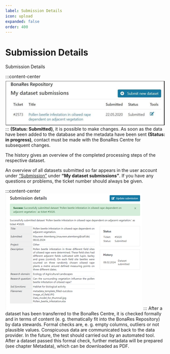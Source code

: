 ```yaml
---
label: Submission Details
icon: upload
expanded: false
order: 400
---
```

# Submission Details

Submission Details

:::content-center
![_List of all records_](/static/img/fig_list_of_all_records.png)
:::
**(Status: Submitted)**, it is possible to make changes. As soon as the data have been added to the database and the metadata have been sent 
**(Status: in progress)**, contact must be made with the BonaRes Centre for subsequent changes.

The history gives an overview of the completed processing steps of the respective dataset.

An overview of all datasets submitted so far appears in the user account under [“Submission”](https://tools.bonares.de/submission/) under **“My dataset submissions”**. If you have any questions or problems, the ticket number should always be given.

:::content-center
![_Submission details_](/static/img/fig_submission_details.png)
:::
After a dataset has been transferred to the BonaRes Centre, it is checked formally and in terms of content  (e. g. thematically fit into the BonaRes Repository) by data stewards. Formal checks are, e. g. empty columns, outliers or not plausible values. Conspicuous data are communicated back to the data provider. In the future, the test should carried out by an automated tool. After a dataset passed this formal check, further metadata will be prepared (see chapter Metadata), which can be downloaded as PDF.